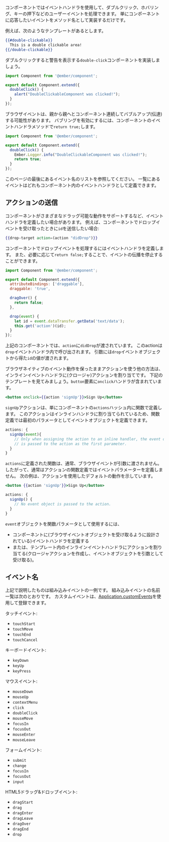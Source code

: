 <!--
You can respond to user events on your component like double-clicking, hovering,
and key presses through event handlers. Simply implement the name of the event
you want to respond to as a method on your component.
-->

コンポーネントではイベントハンドラを使用して、ダブルクリック、ホバリング、キーの押下などのユーザーイベントを処理できます。
単にコンポーネントに応答したいイベントをメソッド名として実装するだけです。

<!--
For example, imagine we have a template like this:
-->

例えば、次のようなテンプレートがあるとします。

```hbs
{{#double-clickable}}
  This is a double clickable area!
{{/double-clickable}}
```

<!--
Let's implement `double-clickable` such that when it is
clicked, an alert is displayed:
-->

ダブルクリックすると警告を表示する`double-click`コンポーネントを実装しましょう。

```app/components/double-clickable.js
import Component from '@ember/component';

export default Component.extend({
  doubleClick() {
    alert("DoubleClickableComponent was clicked!");
  }
});
```

<!--
Browser events may bubble up the DOM which potentially target parent component(s)
in succession. To enable bubbling `return true;` from the event handler method
in your component.
-->

ブラウザイベントは、親から親へとコンポーネント連続してバブルアップ(伝達)する可能性があります。
バブリングを有効にするには、コンポーネントのイベントハンドラメソッドで`return true;`します。

```app/components/double-clickable.js
import Component from '@ember/component';

export default Component.extend({
  doubleClick() {
    Ember.Logger.info("DoubleClickableComponent was clicked!");
    return true;
  }
});
```

<!--
See the list of event names at the end of this page. Any event can be defined
as an event handler in your component.
-->

このページの最後にあるイベント名のリストを参照してください。
一覧にあるイベントはどれもコンポーネント内のイベントハンドラとして定義できます。

<!--
## Sending Actions
-->

## アクションの送信

<!--
In some cases your component needs to define event handlers, perhaps to support
various draggable behaviors. For example, a component may need to send an `id`
when it receives a drop event:
-->

コンポーネントがさまざまなドラッグ可能な動作をサポートするなど、イベントハンドラを定義したい場合があります。
例えば、コンポーネントでドロップイベントを受け取ったときに`id`を送信したい場合:

```hbs
{{drop-target action=(action "didDrop")}}
```

<!--
You can define the component's event handlers to manage the drop event.
And if you need to, you may also stop events from bubbling, by using
`return false;`.
-->

コンポーネントでドロップイベントを処理するにはイベントハンドラを定義します。
また、必要に応じて`return false;`することで、イベントの伝播を停止することができます。

```app/components/drop-target.js
import Component from '@ember/component';

export default Component.extend({
  attributeBindings: ['draggable'],
  draggable: 'true',

  dragOver() {
    return false;
  },

  drop(event) {
    let id = event.dataTransfer.getData('text/data');
    this.get('action')(id);
  }
});
```

<!--
In the above component, `didDrop` is the `action` passed in. This action is
called from the `drop` event handler and passes one argument to the action -
the `id` value found through the `drop` event object.
-->

上記のコンポーネントでは、`action`に`didDrop`が渡されています。
このactionは`drop`イベントハンドラ内で呼び出されます。
引数には`drop`イベントオブジェクトから得た`id`の値が渡されます。

<!--
Another way to preserve native event behaviors and use an action, is to
assign a (closure) action to an inline event handler. Consider the
template below which includes an `onclick` handler on a `button` element:
-->

ブラウザネイティブのイベント動作を保ったままアクションを使う他の方法は、インラインイベントハンドラに(クロージャ)アクションを割り当てです。
下記のテンプレートを見てみましょう。`button`要素に`onclick`ハンドラが含まれています。

```hbs
<button onclick={{action 'signUp'}}>Sign Up</button>
```

<!--
The `signUp` action is simply a function defined on the `actions` hash
of a component. Since the action is assigned to an inline handler, the
function definition can define the event object as its first parameter.
-->

`signUp`アクションは、単にコンポーネントの`actions`ハッシュ内に関数で定義します。
このアクションはインラインハンドラに割り当てられているため、関数定義では最初のパラメータとしてイベントオブジェクトを定義できます。

```js
actions: {
  signUp(event){
  	// Only when assigning the action to an inline handler, the event object
    // is passed to the action as the first parameter.
  }
}
```

<!--
The normal behavior for a function defined in `actions` does not receive the
browser event as an argument. So, the function definition for the action cannot
define an event parameter. The following example demonstrates the
default behavior using an action.
-->

`actions`に定義された関数は、通常、ブラウザイベントが引数に渡されません。
したがって、通常はアクションの関数定義ではイベントパラメーターを定義しません。
次の例は、アクションを使用したデフォルトの動作を示しています。

```hbs
<button {{action 'signUp'}}>Sign Up</button>
```

```js
actions: {
  signUp() {
    // No event object is passed to the action.
  }
}
```

<!--
To utilize an `event` object as a function parameter:
-->

`event`オブジェクトを関数パラメータとして使用するには、

<!--
- Define the event handler in the component (which is designed to receive the
  browser event object).
- Or, assign an action to an inline event handler in the template (which
  creates a closure action and does receive the event object as an argument).
-->

- コンポーネントに(ブラウザイベントオブジェクトを受け取るように設計されている)イベントハンドラを定義する
- または、テンプレート内のインラインイベントハンドラにアクションを割り当てる(クロージャアクションを作成し、イベントオブジェクトを引数として受け取る)。


<!--
## Event Names
-->

## イベント名

<!--
The event handling examples described above respond to one set of events.
The names of the built-in events are listed below. Custom events can be
registered by using [Application.customEvents](https://www.emberjs.com/api/ember/2.16/classes/Application/properties/customEvents?anchor=customEvents).
-->

上記で説明したものは組み込みイベントの一例です。
組み込みイベントの名前一覧は次のとおりです。
カスタムイベントは、[Application.customEvents](https://www.emberjs.com/api/ember/2.16/classes/Application/properties/customEvents?anchor=customEvents)を使用して登録できます。

<!--
Touch events:
-->

タッチイベント:

* `touchStart`
* `touchMove`
* `touchEnd`
* `touchCancel`

<!--
Keyboard events
-->

キーボードイベント:

* `keyDown`
* `keyUp`
* `keyPress`

<!--
Mouse events
-->

マウスイベント:

* `mouseDown`
* `mouseUp`
* `contextMenu`
* `click`
* `doubleClick`
* `mouseMove`
* `focusIn`
* `focusOut`
* `mouseEnter`
* `mouseLeave`

<!--
Form events:
-->

フォームイベント:

* `submit`
* `change`
* `focusIn`
* `focusOut`
* `input`

<!--
HTML5 drag and drop events:
-->

HTML5ドラッグ&ドロップイベント:

* `dragStart`
* `drag`
* `dragEnter`
* `dragLeave`
* `dragOver`
* `dragEnd`
* `drop`
